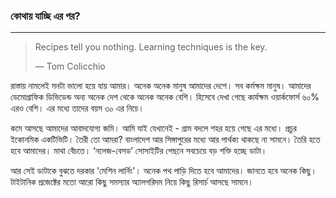 ### কোথায় যাচ্ছি  এর পর?

---

> Recipes tell you nothing. Learning techniques is the key.
>
> — Tom Colicchio

রাস্তায় নামলেই মনটা ভালো হয়ে যায় আমার। অনেক অনেক মানুষ আমাদের দেশে। সব কর্মক্ষম মানুষ। আমাদের ডেমোগ্রাফিক ডিভিডেন্ড অন্য অনেক দেশ থেকে অনেক অনেক বেশি। হিসেবে দেখা গেছে কার্যক্ষম ওয়ার্কফোর্স ৬০% এরও বেশি। এর মধ্যে তাদের বয়স ৩০ এর নিচে।

কমে আসছে আমাদের আবাদযোগ্য জমি। আমি যাই যেখানেই - গ্রাম বদলে শহর হয়ে গেছে এর মধ্যে। প্রচুর ইকোনমিক একটিভিটি। তৈরী তো আমরা? বাংলাদেশ আর সিঙ্গাপুরের মধ্যে আর পার্থক্য থাকছে না সামনে। তৈরি হতে হবে আমাদের। মাথা বেঁচতে। ‘নলেজ-বেসড’ সোসাইটির পেছনে সবচেয়ে বড় শক্তি হচ্ছে ডাটা।

আর সেই ডাটাকে বুঝতে দরকার 'মেশিন লার্নিং'। অনেক পথ পাড়ি দিতে হবে আমাদের। জানতে হবে অনেক কিছু। টাইটানিক প্রজেক্টের মতো আরো কিছু সমস্যার অ্যালগরিদম নিয়ে কিছু রিসার্চ আসছে সামনে।

### 




